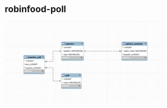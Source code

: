# robinfood-poll

![alt text](https://github.com/dorozco-dev/robinfood-poll/blob/master/src/main/resources/MER.png?raw=true)